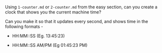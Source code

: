 Using `1-counter.md` or `2-counter.md` from the easy section, can you create a
clock that shows you the current machine time?

Can you make it so that it updates every second, and shows time in the following formats - 

 - HH:MM::SS (Eg. 13:45:23)

 - HH:MM::SS AM/PM (Eg 01:45:23 PM)



<!-- 

function updateClock() {
    const now = new Date();
    
    const hours = now.getHours();
    const minutes = now.getMinutes();
    const seconds = now.getSeconds();
    
    const ampm = hours >= 12 ? 'PM' : 'AM';
    const formattedHours = hours % 12 || 12; // Convert 0 to 12 for 12-hour format
    
    const time24Hour = `${String(formattedHours).padStart(2, '0')}:${String(minutes).padStart(2, '0')}:${String(seconds).padStart(2, '0')}`;
    const time12Hour = `${String(formattedHours).padStart(2, '0')}:${String(minutes).padStart(2, '0')}:${String(seconds).padStart(2, '0')} ${ampm}`;
    
    console.clear();
    console.log(`Time (24-Hour): ${time24Hour}`);
    console.log(`Time (12-Hour): ${time12Hour}`);
}
// Update the clock every second
setInterval(updateClock, 1000);


 -->